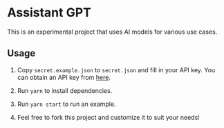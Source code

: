 # Assistant GPT

This is an experimental project that uses AI models for various use cases.

## Usage

1. Copy `secret.example.json` to `secret.json` and fill in your API key. You can obtain an API key from [here](https://platform.openai.com/account/api-keys).

2. Run `yarn` to install dependencies.

3. Run `yarn start` to run an example.

4. Feel free to fork this project and customize it to suit your needs!
